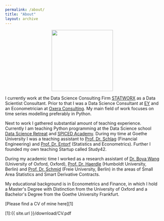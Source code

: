 ```yaml
---
permalink: /about/
title: "About"
layout: archive
---
```


<center>
<img src="/assets/post_images/about/author.jpeg" width="200" align="center"/>
</center>

I currently work at the Data Science Consulting Firm [STATWORX](https://www.statworx.com/de/) as a Data Scientist
Consultant. Prior to that I was a Data Science Consultant at [EY](https://datascience.ey.com) and an Econometrician at
[Oxera Consulting](https://www.oxera.com/expertise/data-science-and-analytics/).
My main field of work focuses on time series modelling preferably in Python.

Next to work I gathered substantial amount of teaching experience. Currently I am teaching Python programming at the
Data Science school [Data Science Retreat](http://datascienceretreat.com) and [SPICED Academy](https://www.spiced-academy.com/en/program/full-stack-web-development).
During my time at Goethe University I was a teaching assistant to
[Prof. Dr. Schlag](https://www.wiwi.uni-frankfurt.de/abteilungen/finance/lehrstuhl/prof-dr-christian-schlag/home-professur-schlag.html)
(Financial Engineering) and
[Prof. Dr. Entorf](https://www.wiwi.uni-frankfurt.de/de/abteilungen/ei/professoren/entorf/team/prof-dr-horst-entorf.html) (Statistics and Econometrics). Further I founded my own teaching Startup called Study42.

During my academic time I worked as a research assistant of [Dr. Boya Wang](http://www.cbr.cam.ac.uk/people/research-associates/boya-wang/) (University of Oxford, Oxford),
[Prof. Dr. Haerdle](https://www.wiwi.hu-berlin.de/de/administration/fakultaetsverwaltung/Staff/3010) (Humboldt University, Berlin) and [Prof. Dr. Schmid](https://www.uni-bamberg.de/stat-oek/team/prof-dr-timo-schmid/) (Freie University, Berlin) in the areas
of Small Area Statistics and Smart Derivative Contracts.

My educational background is in Econometrics and Finance, in which I hold a Master's Degree with Distinction from the
University of Oxford and a Bachelor's Degree from the Goethe University Frankfurt.

[Please find a CV of mine here][1]

[1]:{{ site.url }}/download/CV.pdf
